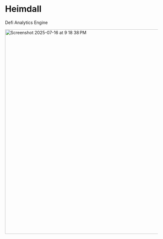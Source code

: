 # Heimdall

Defi Analytics Engine

<img width="998" height="671" alt="Screenshot 2025-07-16 at 9 18 38 PM" src="https://github.com/user-attachments/assets/f3c450cd-639c-476b-b59f-d757b5f74fca" />
